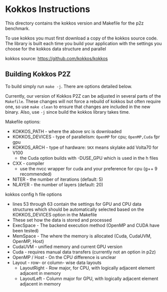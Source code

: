 # Kokkos Instructions

This directory contains the kokkos version and Makefile for the p2z benchmark.

To use kokkos you must first download a copy of the kokkos source code. The 
library is built each time you build your application with the settings you
choose for the kokkos data structure and parallel 

kokkos source: https://github.com/kokkos/kokkos

## Building Kokkos P2Z

To build simply run `make -j`. There are options detailed below.

Currently, our version of Kokkos P2Z can be adjusted in several parts of the 
`Makefile`. These changes will not force a rebuild of kokkos but often require
one, so use `make clean` to ensure that changes are included in the new binary.
Also, use `-j` since build the kokkos library takes time.

Makefile options:
* KOKKOS_PATH - where the above src is downloaded
* KOKKOS_DEVICES - type of parallelism: `OpenMP` for cpu; `OpenMP,Cuda` fpr gpu
* KOKKOS_ARCH - type of hardware: `SKX` means skylake add Volta70 for V100
  * the Cuda option builds with -DUSE_GPU which is used in the h files
* CXX - compiler 
  * use the nvcc wrapper for cuda and your preference for cpu (g++ 9 recommended)
* NITER - the number of iterations (default: 5)
* NLAYER - the number of layers (default: 20) 

kokkos config h file options
* lines 53 through 63 contain the settings for GPU and CPU data structures which 
should be automatically selected based on the KOKKOS_DEVICES option in the Makefile
* These set how the data is stored and processed
*  ExecSpace - The backend execution method (OpenMP and CUDA have been tested)
*  MemSpace - The where the memory is allocated (Cuda, CudaUVM, OpenMP, Host)
  * CudaUVM - unified memory and current GPU version
  * Cuda - requires manual data transfers (currently not an option in p2z)
  * OpenMP / Host - On the CPU difference is unclear
* Layout - row- or column- wise data layouts
  * LayoutRight - Row major, for CPU, with logically adjacent element adjacent in memory
  * LayoutLeft - Column major for GPU, with logically adjacent element adjacent in memory




